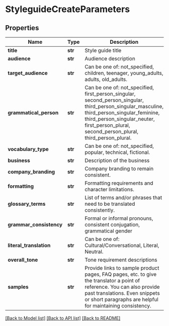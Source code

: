 # StyleguideCreateParameters

## Properties
Name | Type | Description | Notes
------------ | ------------- | ------------- | -------------
**title** | **str** | Style guide title | [optional] 
**audience** | **str** | Audience description | [optional] 
**target_audience** | **str** | Can be one of: not_specified, children, teenager, young_adults, adults, old_adults. | [optional] 
**grammatical_person** | **str** | Can be one of: not_specified, first_person_singular, second_person_singular, third_person_singular_masculine, third_person_singular_feminine, third_person_singular_neuter, first_person_plural, second_person_plural, third_person_plural. | [optional] 
**vocabulary_type** | **str** | Can be one of: not_specified, popular, technical, fictional. | [optional] 
**business** | **str** | Description of the business | [optional] 
**company_branding** | **str** | Company branding to remain consistent. | [optional] 
**formatting** | **str** | Formatting requirements and character limitations. | [optional] 
**glossary_terms** | **str** | List of terms and/or phrases that need to be translated consistently. | [optional] 
**grammar_consistency** | **str** | Formal or informal pronouns, consistent conjugation, grammatical gender | [optional] 
**literal_translation** | **str** | Can be one of: Cultural/Conversational, Literal, Neutral. | [optional] 
**overall_tone** | **str** | Tone requirement descriptions | [optional] 
**samples** | **str** | Provide links to sample product pages, FAQ pages, etc. to give the translator a point of reference. You can also provide past translations. Even snippets or short paragraphs are helpful for maintaining consistency. | [optional] 

[[Back to Model list]](../README.md#documentation-for-models) [[Back to API list]](../README.md#documentation-for-api-endpoints) [[Back to README]](../README.md)


